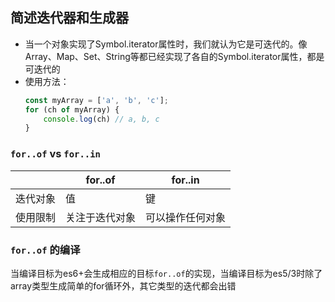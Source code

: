 ## 简述迭代器和生成器
* 当一个对象实现了Symbol.iterator属性时，我们就认为它是可迭代的。像Array、Map、Set、String等都已经实现了各自的Symbol.iterator属性，都是可迭代的
* 使用方法：
  ```javascript
  const myArray = ['a', 'b', 'c'];
  for (ch of myArray) {
      console.log(ch) // a, b, c
  }
  ```
### `for..of` vs `for..in`
||for..of|for..in|
|-----|-------|-------|
|迭代对象|值|键|
|使用限制|关注于迭代对象|可以操作任何对象

### `for..of` 的编译
当编译目标为es6+会生成相应的目标`for..of`的实现，当编译目标为es5/3时除了array类型生成简单的for循环外，其它类型的迭代都会出错
